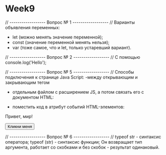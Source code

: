 # Week9

// ------------------ Вопрос № 1 ------------------ //
Варианты объявления переменных:

- let (можно менять значение переменной);
- const (значение переменной менять нельзя);
- var (тоже самое, что и let, только устаревший вариант).

// ------------------ Вопрос № 2 ------------------ //
С помощью console.log('Hello');

// ------------------ Вопрос № 5 ------------------ //
Способы подключения к странице Java Script:
-между открывающим и закрывающим тегом <script>:
<script>
    alert('Hello!');
</script>

- отдельным файлом с расширением JS, а потом связать его с документом HTML:
<script src="./maim.js"></script>

- поместить код в атрибут событий HTML-элементов:
<!DOCTYPE html>
<html>
<head>

<script>
    function myFunction() {
    document.getElementById("demo").innerHTML = "Привет, javascript!";
    }
</script>

</head>
<body>

<p id="demo">Привет, мир!</p>
<button type="button" onclick="myFunction()">Кликни меня</button>

</body>
</html>

// ------------------ Вопрос № 6 ------------------ //
typeof str - синтаксис оператора;
typeof (str) - синтаксис функции;
Он возвращает тип аргумента, работает со скобками и без скобок - результат одинаковый.